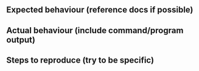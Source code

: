 ## Expected behaviour (reference docs if possible)

## Actual behaviour (include command/program output)

## Steps to reproduce (try to be specific)
